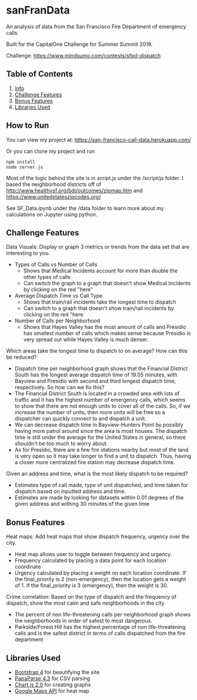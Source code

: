 # sanFranData

An analysis of data from the San Francisco Fire Department of emergency calls.

Built for the CapitalOne Challenge for Summer Summit 2018.

Challenge:  https://www.mindsumo.com/contests/sfpd-dispatch

## Table of Contents
1. [Info](#run)
2. [Challenge Features](#features)
3. [Bonus Features](#bonus)
4. [Libraries Used](#resources)


## How to Run <a name="run"></a>

You can view my project at: https://san-francisco-call-data.herokuapp.com/

Or you can clone my project and run

```
npm install
node server.js
```
Most of the logic behind the site is in script.js under the /script/js folder.
I based the neighborhood districts off of http://www.healthysf.org/bdi/outcomes/zipmap.htm and https://www.unitedstateszipcodes.org/

See SF_Data.ipynb under the /data folder to learn more about my calculations on Jupyter using python.

## Challenge Features <a name="features"></a>

Data Visuals: Display or graph 3 metrics or trends from the data set that are interesting to you.
* Types of Calls vs Number of Calls
    * Shows that Medical Incidents account for more than double the other types of calls
    * Can switch the graph to a graph that doesn't show Medical Incidents by clicking on the red "here"
* Average Dispatch Time vs Call Type
    * Shows that train/rail incidents take the longest time to dispatch
    * Can switch to a graph that doesn't show train/rail incidents by clicking on the red "here
* Number of Calls per Neighborhood
    * Shows that Hayes Valley has the most amount of calls and Presidio has smallest number of calls which makes sense because Presidio is very spread out while Hayes Valley is much denser.

Which areas take the longest time to dispatch to on average? How can this be reduced?
* Dispatch time per neighborhood graph shows that the Financial District South has the longest average dispatch time of 19.05 minutes, with Bayview and Presidio with second and third longest dispatch time, respectively. So how can we fix this?
* The Financial District South is located in a crowded area with lots of traffic and it has the highest number of emergency calls,
which seems to show that there are not enough units
to cover all of the calls. So, if we increase the number of units, then more units will be free so a dispatcher can quickly connect to and dispatch a unit.
* We can decrease dispatch time in Bayview-Hunters Point by possibly having more patrol around since the area is most houses. The dispatch time is still under the average for the United States in general, so there shouldn't be too much to worry about.
* As for Presidio, there are a few fire stations nearby but most of the land is very open so it may take longer to find a unit to dispatch.
Thus, having a closer more centralized fire station may decrease dispatch time.

Given an address and time, what is the most likely dispatch to be required?
* Estimates type of call made, type of unit dispatched, and time taken for dispatch based on inputted address and time.
* Estimates are made by looking for datasets within 0.01 degrees of the given address and withing 30 minutes of the given time

## Bonus Features <a name="bonus"></a>

Heat maps: Add heat maps that show dispatch frequency, urgency over the city.
* Heat map allows user to toggle between frequency and urgency.
* Frequency calculated by placing a data point for each location coordinate
* Urgency calculated by placing a weight on each location coordinate. If the final_priority is 2 (non-emergency), then the location gets a weight of 1. If the final_priority is 3 (emergency), then the weight is 30.

Crime correlation: Based on the type of dispatch and the frequency of dispatch, show the most calm and safe neighborhoods in the city
* The percent of non life-threatening calls per neighborhood graph shows the neighborhoods in order of safest to most dangerous.
* Parkside/Forest Hill has the highest percentage of non life-threatening calls and is the safest district in terms of calls dispatched from the fire department

## Libraries Used <a name="resources"></a>

* [Bootstrap 4](https://startbootstrap.com/) for beautifying the site
* [PapaParse 4.3](https://www.papaparse.com/) for CSV parsing
* [Chart.js 2.0](http://www.chartjs.org/) for creating graphs
* [Google Maps API](https://developers.google.com/maps/documentation/javascript/) for heat map
